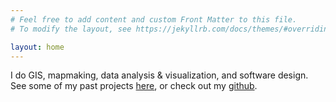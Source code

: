 ```yaml
---
# Feel free to add content and custom Front Matter to this file.
# To modify the layout, see https://jekyllrb.com/docs/themes/#overriding-theme-defaults

layout: home
---
```


I do GIS, mapmaking, data analysis & visualization, and software design. See some of my past projects [here](/projects.md), or check out my [github](https://github.com/zripka).
